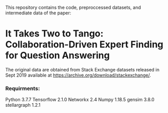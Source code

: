 This repository contains the code, preproccessed datasets, and intermediate data of the paper:

# It Takes Two to Tango: Collaboration-Driven Expert Finding for Question Answering


The original data are obtained from Stack Exchange datasets released in Sept 2019 available at https://archive.org/download/stackexchange/.

### Requirments:
Python 3.7.7 
Tensorflow 2.1.0 
Networkx 2.4
Numpy 1.18.5
gensim 3.8.0
stellargraph 1.2.1

